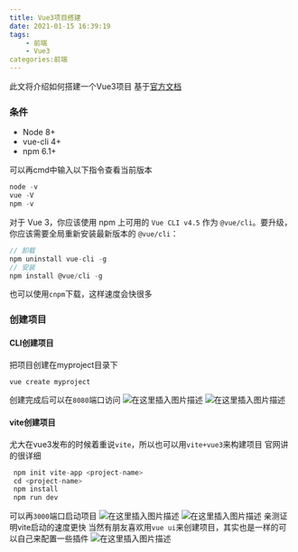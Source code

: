 ```yaml
---
title: Vue3项目搭建
date: 2021-01-15 16:39:19
tags:
	- 前端
	- Vue3
categories:前端
---
```


此文将介绍如何搭建一个Vue3项目
基于[官方文档](https://v3.cn.vuejs.org/guide/installation.html)
### 条件

 - Node 8+
 - vue-cli 4+
 - npm 6.1+

可以再cmd中输入以下指令查看当前版本
```javascript
node -v
vue -V
npm -v
```

对于 Vue 3，你应该使用 npm 上可用的 `Vue CLI v4.5` 作为 `@vue/cli`。要升级，你应该需要全局重新安装最新版本的 `@vue/cli`：

```javascript
// 卸载
npm uninstall vue-cli -g
// 安装
npm install @vue/cli -g
```
也可以使用`cnpm`下载，这样速度会快很多

### 创建项目
#### CLI创建项目
把项目创建在myproject目录下
```javascript
vue create myproject 
```
创建完成后可以在`8080`端口访问
![在这里插入图片描述](https://img-blog.csdnimg.cn/20210115162509420.png?x-oss-process=image/watermark,type_ZmFuZ3poZW5naGVpdGk,shadow_10,text_aHR0cHM6Ly9ibG9nLmNzZG4ubmV0L2xpdWFybXlsaXU=,size_16,color_FFFFFF,t_70)
![在这里插入图片描述](https://img-blog.csdnimg.cn/20210115162630168.png?x-oss-process=image/watermark,type_ZmFuZ3poZW5naGVpdGk,shadow_10,text_aHR0cHM6Ly9ibG9nLmNzZG4ubmV0L2xpdWFybXlsaXU=,size_16,color_FFFFFF,t_70)
#### vite创建项目
尤大在vue3发布的时候着重说`vite`，所以也可以用`vite+vue3`来构建项目
官网讲的很详细

```javascript
 npm init vite-app <project-name>
 cd <project-name>
 npm install
 npm run dev
```
可以再`3000`端口启动项目
![在这里插入图片描述](https://img-blog.csdnimg.cn/20210115163020873.png)
![在这里插入图片描述](https://img-blog.csdnimg.cn/20210115163034864.png?x-oss-process=image/watermark,type_ZmFuZ3poZW5naGVpdGk,shadow_10,text_aHR0cHM6Ly9ibG9nLmNzZG4ubmV0L2xpdWFybXlsaXU=,size_16,color_FFFFFF,t_70)
亲测证明vite启动的速度更快
当然有朋友喜欢用`vue ui`来创建项目，其实也是一样的可以自己来配置一些插件
![在这里插入图片描述](https://img-blog.csdnimg.cn/20210115163423467.png?x-oss-process=image/watermark,type_ZmFuZ3poZW5naGVpdGk,shadow_10,text_aHR0cHM6Ly9ibG9nLmNzZG4ubmV0L2xpdWFybXlsaXU=,size_16,color_FFFFFF,t_70)